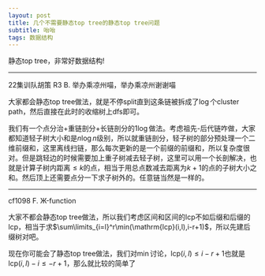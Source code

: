 ```yaml
---
layout: post
title: 几个不需要静态top tree的静态top tree问题
subtitle: 咍咍
tags: 数据结构
---
```


静态top tree，非常好数据结构!

-----

22集训队胡策 R3 B. 举办乘凉州喵，举办乘凉州谢谢喵

大家都会静态top tree做法，就是不停split直到这条链被拆成了$\log$个cluster path，然后直接在此时的收缩树上dfs即可。

我们有一个点分治+重链剖分+长链剖分的1$\log$做法。考虑祖先-后代链咋做，大家都知道轻子树大小和是$n\log n$级别，所以就重链剖分，轻子树的部分预处理一个二维前缀和，这里离线扫链，那么每次更新的是一个前缀的前缀和，所以复杂度很对。但是跳轻边的时候需要加上重子树减去轻子树，这里可以用一个长剖解决，也就是计算子树内距离$\leq k$的点，相当于用总点数减去距离为$k+1$的点的子树大小之和。然后顶上还需要点分一下求子树外的。任意链当然是一样的。

-----

cf1098 F. Ж-function

大家不都会静态top tree做法，所以我们考虑区间和区间的lcp不如后缀和后缀的lcp，相当于求$\sum\limits_{i=l}^r\min(\mathrm{lcp}(i,l),i-r+1)$，所以先建后缀树对吧。

现在你可能会了静态top tree做法，我们对$\min$讨论，$\mathrm{lcp}(i,l)\leq i-r+1$也就是$\mathrm{lcp}(i,l)-i\leq -r+1$，那么就比较的简单了